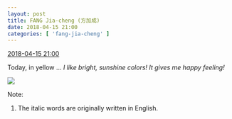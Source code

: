 ```yaml
---
layout: post
title: FANG Jia-cheng (方加成)
date: 2018-04-15 21:00
categories: [ 'fang-jia-cheng' ]
---
```


<div class="weibo-info">
  <a href="https://weibo.com/6505661195/GceXLvJZ8">2018-04-15 21:00</a>
</div>

Today, in yellow … *I like bright, sunshine colors! It gives me happy feeling!*

<!-- more -->

<a href="https://wx2.sinaimg.cn/mw690/0076h5Fhly1fqdn3oqglqj31hc0u0ql8.jpg">
  <img class="weibo-pic-preview-h" src="https://wx2.sinaimg.cn/orj360/0076h5Fhly1fqdn3oqglqj31hc0u0ql8.jpg" />
</a>

Note:
1. The italic words are originally written in English.
